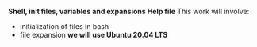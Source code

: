 **Shell, init files, variables and expansions Help file**
This work will involve:
* initialization of files in bash
* file expansion
__we will use Ubuntu 20.04 LTS__
